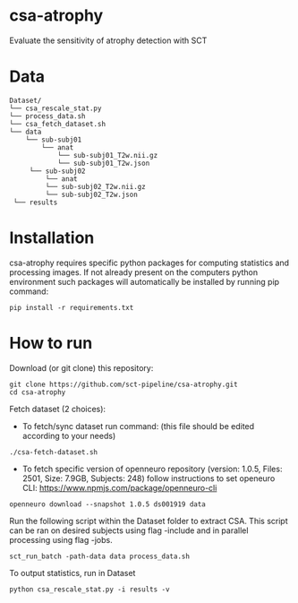 # csa-atrophy
Evaluate the sensitivity of atrophy detection with SCT

# Data
~~~
Dataset/
└── csa_rescale_stat.py
└── process_data.sh
└── csa_fetch_dataset.sh
└── data
    └── sub-subj01
        └── anat
            └── sub-subj01_T2w.nii.gz
            └── sub-subj01_T2w.json
     └── sub-subj02
         └── anat
         └── sub-subj02_T2w.nii.gz
         └── sub-subj02_T2w.json
 └── results

~~~
# Installation
csa-atrophy requires specific python packages for computing statistics and processing images. If not already present on the computers python environment such packages will automatically be installed by running pip command:
~~~
pip install -r requirements.txt
~~~
# How to run
Download (or git clone) this repository:
~~~
git clone https://github.com/sct-pipeline/csa-atrophy.git
cd csa-atrophy
~~~
Fetch dataset (2 choices):
  - To fetch/sync dataset run command: (this file should be edited according to your needs)
  ~~~
  ./csa-fetch-dataset.sh
  ~~~
  - To fetch specific version of openneuro repository (version: 1.0.5, Files: 2501, Size: 7.9GB, Subjects: 248) follow instructions to set openeuro CLI: https://www.npmjs.com/package/openneuro-cli
  ~~~
  openneuro download --snapshot 1.0.5 ds001919 data
  ~~~
Run the following script within the Dataset folder to extract CSA. This script can be ran on desired subjects using flag -include and in parallel processing using flag -jobs.
~~~
sct_run_batch -path-data data process_data.sh
~~~
To output statistics, run in Dataset
~~~
python csa_rescale_stat.py -i results -v
~~~


